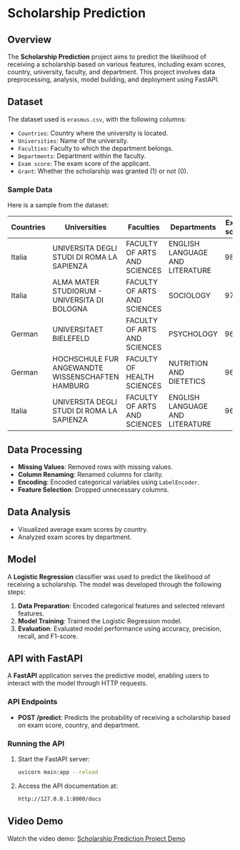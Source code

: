 # Scholarship Prediction

## Overview

The **Scholarship Prediction** project aims to predict the likelihood of receiving a scholarship based on various features, including exam scores, country, university, faculty, and department. This project involves data preprocessing, analysis, model building, and deployment using FastAPI.

## Dataset

The dataset used is `erasmus.csv`, with the following columns:

- `Countries`: Country where the university is located.
- `Universities`: Name of the university.
- `Faculties`: Faculty to which the department belongs.
- `Departments`: Department within the faculty.
- `Exam score`: The exam score of the applicant.
- `Grant`: Whether the scholarship was granted (1) or not (0).

### Sample Data

Here is a sample from the dataset:

| Countries | Universities                             | Faculties                      | Departments                             | Exam score | Grant |
|-----------|------------------------------------------|--------------------------------|-----------------------------------------|------------|-------|
| Italia    | UNIVERSITA DEGLI STUDI DI ROMA LA SAPIENZA | FACULTY OF ARTS AND SCIENCES   | ENGLISH LANGUAGE AND LITERATURE          | 98.50      | 1     |
| Italia    | ALMA MATER STUDIORUM - UNIVERSITA DI BOLOGNA | FACULTY OF ARTS AND SCIENCES   | SOCIOLOGY                                | 97.10      | 1     |
| German    | UNIVERSITAET BIELEFELD                   | FACULTY OF ARTS AND SCIENCES   | PSYCHOLOGY                               | 96.80      | 1     |
| German    | HOCHSCHULE FUR ANGEWANDTE WISSENSCHAFTEN HAMBURG | FACULTY OF HEALTH SCIENCES    | NUTRITION AND DIETETICS                  | 96.50      | 1     |
| Italia    | UNIVERSITA DEGLI STUDI DI ROMA LA SAPIENZA | FACULTY OF ARTS AND SCIENCES   | ENGLISH LANGUAGE AND LITERATURE          | 96.32      | 1     |

## Data Processing

- **Missing Values**: Removed rows with missing values.
- **Column Renaming**: Renamed columns for clarity.
- **Encoding**: Encoded categorical variables using `LabelEncoder`.
- **Feature Selection**: Dropped unnecessary columns.

## Data Analysis

- Visualized average exam scores by country.
- Analyzed exam scores by department.

## Model

A **Logistic Regression** classifier was used to predict the likelihood of receiving a scholarship. The model was developed through the following steps:

1. **Data Preparation**: Encoded categorical features and selected relevant features.
2. **Model Training**: Trained the Logistic Regression model.
3. **Evaluation**: Evaluated model performance using accuracy, precision, recall, and F1-score.

## API with FastAPI

A **FastAPI** application serves the predictive model, enabling users to interact with the model through HTTP requests.

### API Endpoints

- **POST /predict**: Predicts the probability of receiving a scholarship based on exam score, country, and department.

### Running the API

1. Start the FastAPI server:
   ```bash
   uvicorn main:app --reload

2. Access the API documentation at:
    ```bash
   http://127.0.0.1:8000/docs

## Video Demo
Watch the video demo:
[Scholarship Prediction Project Demo](https://www.youtube.com/watch?v=IVJ8dfAvKs8)


   
